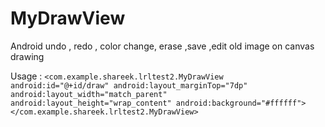 # MyDrawView
Android undo , redo , color change, erase ,save ,edit old image on canvas drawing 

Usage :
`<com.example.shareek.lrltest2.MyDrawView
        android:id="@+id/draw"
        android:layout_marginTop="7dp"
        android:layout_width="match_parent"
        android:layout_height="wrap_content"
        android:background="#ffffff">
 </com.example.shareek.lrltest2.MyDrawView>`
